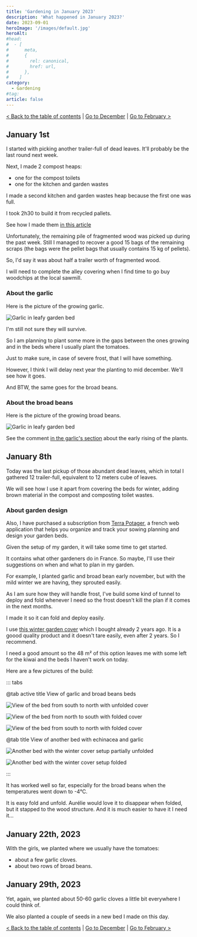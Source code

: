 ```yaml
---
title: 'Gardening in January 2023'
description: 'What happened in January 2023?'
date: 2023-09-01
heroImage: '/images/default.jpg'
heroAlt:
#head:
#  - [
#      meta,
#      {
#        rel: canonical,
#        href: url,
#      },
#    ]
category:
  - Gardening
#tag:
article: false
---
```


[< Back to the table of contents](./README.md) | [Go to December](2022-12.md) | [Go to February >](2023-02.md)

## January 1st

I started with picking another trailer-full of dead leaves. It'll probably be the last round next week.

Next, I made 2 compost heaps:

- one for the compost toilets
- one for the kitchen and garden wastes

I made a second kitchen and garden wastes heap because the first one was full.

I took 2h30 to build it from recycled pallets.

See how I made them [in this article](../../../posts/2022-12-14-how-to-make-a-compost-bin-from-pallets-huw-richards/README.md)

Unfortunately, the remaining pile of fragmented wood was picked up during the past week.
Still I managed to recover a good 15 bags of the remaining scraps (the bags were the pellet bags that usually contains 15 kg of pellets).

So, I'd say it was about half a trailer worth of fragmented wood.

I will need to complete the alley covering when I find time to go buy woodchips at the local sawmill.

### About the garlic

Here is the picture of the growing garlic.

![Garlic in leafy garden bed](./images/broad-beans-and-garlic.jpg)

I'm still not sure they will survive.

So I am planning to plant some more in the gaps between the ones growing and in the beds where I usually plant the tomatoes.

Just to make sure, in case of severe frost, that I will have something.

However, I think I will delay next year the planting to mid december.
We'll see how it goes.

And BTW, the same goes for the broad beans.

### About the broad beans

Here is the picture of the growing broad beans.

![Garlic in leafy garden bed](./images/broad-beans-already-up.jpg)

See the comment [in the garlic's section](#about-the-garlic) about the early rising of the plants.

## January 8th

Today was the last pickup of those abundant dead leaves, which in total I gathered 12 trailer-full, equivalent to 12 meters cube of leaves.

We will see how I use it apart from covering the beds for winter, adding brown material in the compost and composting toilet wastes.

### About garden design

Also, I have purchased a subscription from [Terra Potager](#), a french web application that helps you organize and track your sowing planning and design your garden beds.

Given the setup of my garden, it will take some time to get started.

It contains what other gardeners do in France. So maybe, I'll use their suggestions on when and what to plan in my garden.

For example, I planted garlic and broad bean early november, but with the mild winter we are having, they sprouted easily.

As I am sure how they will handle frost, I've build some kind of tunnel to deploy and fold whenever I need so the frost doesn't kill the plan if it comes in the next months.

I made it so it can fold and deploy easily.

I use [this winter garden cover](https://amzn.to/3Cwfuoo) which I bought already 2 years ago.
It is a goood quality product and it doesn't tare easily, even after 2 years. So I recommend.

I need a good amount so the 48 m² of this option leaves me with some left for the kiwai and the beds I haven't work on today.

Here are a few pictures of the build:

::: tabs

@tab active title View of garlic and broad beans beds

![View of the bed from south to north with unfolded cover](./images/unfolded-view-south-to-north.jpg 'I use pallet planks to ensure the cover drops naturally. It should be sufficient against the wind.')

![View of the bed from north to south with folded cover](./images/folded-view-north-to-south.jpg 'To keep the cover folder, I use a string.')

![View of the bed from south to north with folded cover](./images/folded-view-south-to-north.jpg)

@tab title View of another bed with echinacea and garlic

![Another bed with the winter cover setup partially unfolded](./images/other-bed-partially-unfolded.jpg)

![Another bed with the winter cover setup folded](./images/other-bed-folded.jpg)

:::

It has worked well so far, especially for the broad beans when the temperatures went down to -4°C.

It is easy fold and unfold. Aurélie would love it to disappear when folded, but it stapped to the wood structure. And it is much easier to have it I need it...

## January 22th, 2023

With the girls, we planted where we usually have the tomatoes:

- about a few garlic cloves.
- about two rows of broad beans.

## January 29th, 2023

Yet, again, we planted about 50-60 garlic cloves a little bit everywhere I could think of.

We also planted a couple of seeds in a new bed I made on this day.

[< Back to the table of contents](./README.md) | [Go to December](2022-12.md) | [Go to February >](2023-02.md)
